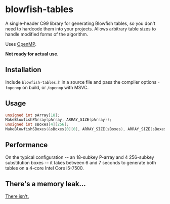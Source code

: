 # blowfish-tables
A single-header C99 library for generating Blowfish tables, so you don't need to hardcode them into your projects. Allows arbitrary table sizes to handle modified forms of the algorithm.

Uses [OpenMP](https://www.openmp.org/).

**Not ready for actual use.**

## Installation
Include `blowfish-tables.h` in a source file and pass the compiler options `-fopenmp` on build, or `/openmp` with MSVC.

## Usage
```c
unsigned int pArray[18];
MakeBlowfishPArray(pArray, ARRAY_SIZE(pArray));
unsigned int sBoxes[4][256];
MakeBlowfishSBoxes(&sBoxes[0][0], ARRAY_SIZE(sBoxes), ARRAY_SIZE(sBoxes[0]), ARRAY_SIZE(pArray));
```

## Performance
On the typical configuration -- an 18-subkey P-array and 4 256-subkey substitution boxes -- it takes between 6 and 7 seconds to generate both tables on a 4-core Intel Core i5-7500.

## There's a memory leak...
[There isn't.](https://gcc.gnu.org/bugzilla/show_bug.cgi?id=36298)